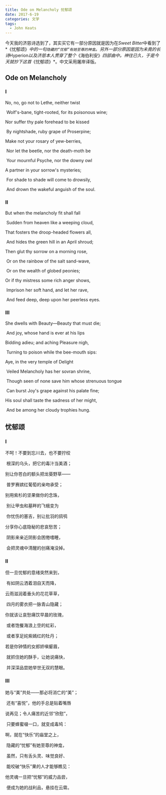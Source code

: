 ```yaml
---
title: Ode on Melancholy 忧郁颂
date: 2017-6-19
categories: 文学
tags:
  - John Keats
---
```


今天我的济慈诗选到了，其实买它有一部分原因就是因为在*Sweet Bitter*中看到了*《忧郁颂》*中的一句`隐藏的“忧郁”有她至尊的神龛`。另外一部分原因是因为未竟的长诗*Hyperion*以及济慈本人贯穿了整个*《海伯利安》*四部曲中。神往已久，于是今天就抄下这首*《忧郁颂》*。中文采用屠岸译版。

## Ode on Melancholy

### I

No, no, go not to Lethe, neither twist

​    Wolf's-bane, tight-rooted, for its poisonous wine;

Nor suffer thy pale forehead to be kissed

​    By nightshade, ruby grape of Proserpine;

Make not your rosary of yew-berries,

​    Nor let the beetle, nor the death-moth be

​        Your mournful Psyche, nor the downy owl

A partner in your sorrow's mysteries;

​    For shade to shade will come to drowsily,

​        And drown the wakeful anguish of the soul.

### II

But when the melancholy fit shall fall

​    Sudden from heaven like a weeping cloud, 

That fosters the droop-headed flowers all,

​    And hides the green hill in an April shroud;

Then glut thy sorrow on a morning rose,

​    Or on the rainbow of the salt sand-wave,

​        Or on the wealth of globed peonies;

Or if thy mistress some rich anger shows,

​    Imprison her soft hand, and let her rave,

​        And feed deep, deep upon her peerless eyes.

### III

She dwells with Beauty—Beauty that must die;

​    And joy, whose hand is ever at his lips

Bidding adieu; and aching Pleasure nigh,

​    Turning to poison while the bee-mouth sips:

Aye, in the very temple of Delight

​    Veiled Melancholy has her sovran shrine,

​        Though seen of none save him whose strenuous tongue

​    Can burst Joy's grape against his palate fine;

His soul shall taste the sadness of her might,

​    And be among her cloudy trophies hung.

## 忧郁颂

### I

不呵！不要到忘川去，也不要拧绞

​    根深的乌头，把它的毒汁当美酒；

别让你苍白的额头把龙葵野草——

​    普罗赛嫔红葡萄的亲吻承受；

别用紫杉的坚果做你的念珠，

​    别让甲虫和墓畔的飞蛾变为

​        你忧伤的塞吉，别让批羽的鸱鸮

分享你心底隐秘的悲哀愁苦；

​    阴影来亲近阴影会困倦嗜睡，

​        会把灵魂中清醒的创痛淹没掉。

### II

但一旦忧郁的意绪突然来到，

​    有如阴云洒着泪自天而降，

云雨滋润着垂头的花花草草，

​    四月的雾衣把一脉青山隐藏；

你就该让哀愁痛饮早晨的玫瑰，

​    或者饱餐海浪上空的虹彩，

​        或者享足姹紫嫣红的牡丹；

若是你钟情的女郎娇嗔颦眉，

​    就抓住她的酥手，让她说痛快，

​        并深深品尝她举世无双的慧眼。

### III

她与“美”共处——那必将消亡的“美”；

​    还有“喜悦”，他的手总是贴着嘴唇

说再见；令人痛苦的近邻“欣慰”，

​    只要蜂蜜啜一口，就变成毒鸠：

啊，就在“快乐”的庙堂之上，

​    隐藏的“忧郁”有她至尊的神龛，

​        虽然，只有舌头灵、味觉良好、

​    能咬破“快乐”果的人才能够瞧见：

他灵魂一旦把“忧郁”的威力品尝，

​    便成为她的战利品，悬挂在云霄。